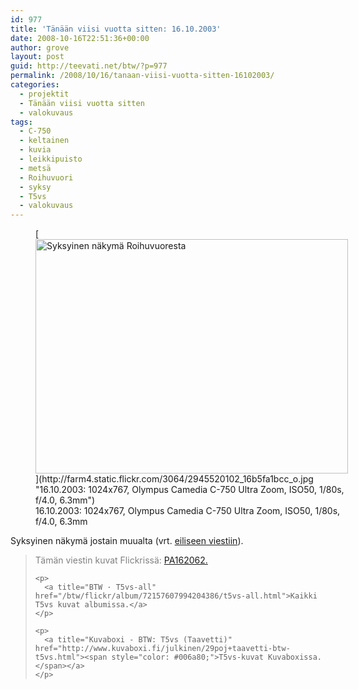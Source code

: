 ```yaml
---
id: 977
title: 'Tänään viisi vuotta sitten: 16.10.2003'
date: 2008-10-16T22:51:36+00:00
author: grove
layout: post
guid: http://teevati.net/btw/?p=977
permalink: /2008/10/16/tanaan-viisi-vuotta-sitten-16102003/
categories:
  - projektit
  - Tänään viisi vuotta sitten
  - valokuvaus
tags:
  - C-750
  - keltainen
  - kuvia
  - leikkipuisto
  - metsä
  - Roihuvuori
  - syksy
  - T5vs
  - valokuvaus
---
```

<figure style="width: 500px" class="wp-caption aligncenter">[<img title="Syksyinen näkymä Roihuvuoresta" src="http://farm4.static.flickr.com/3064/2945520102_82e6395448.jpg" alt="Syksyinen näkymä Roihuvuoresta" width="500" height="375" />](http://farm4.static.flickr.com/3064/2945520102_16b5fa1bcc_o.jpg "16.10.2003: 1024x767, Olympus Camedia C-750 Ultra Zoom, ISO50, 1/80s, f/4.0, 6.3mm")<figcaption class="wp-caption-text">16.10.2003: 1024x767, Olympus Camedia C-750 Ultra Zoom, ISO50, 1/80s, f/4.0, 6.3mm</figcaption></figure> 

<p style="text-align: center;">
  <p>
    Syksyinen näkymä jostain muualta (vrt. <a title="BTW · Tänään viisi vuotta sitten: 15.10.2003" href="http://teevati.net/btw/2008/10/15/tanaan-viisi-vuotta-sitten-15102003/">eiliseen viestiin</a>).
  </p>
  
  <blockquote>
    <p>
      <span style="color: #808080;">Tämän viestin kuvat Flickrissä: <a title="PA162062 on Flickr" href="http://flickr.com/photos/teevati/2945520102/">PA162062.</a></span>
    </p>
    
    <p>
      <a title="BTW · T5vs-all" href="/btw/flickr/album/72157607994204386/t5vs-all.html">Kaikki T5vs kuvat albumissa.</a>
    </p>
    
    <p>
      <a title="Kuvaboxi - BTW: T5vs (Taavetti)" href="http://www.kuvaboxi.fi/julkinen/29poj+taavetti-btw-t5vs.html"><span style="color: #006a80;">T5vs-kuvat Kuvaboxissa.</span></a>
    </p>
  </blockquote>